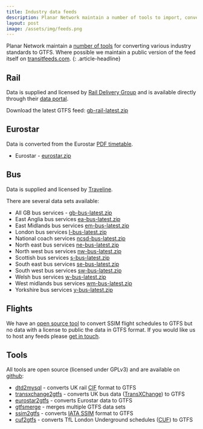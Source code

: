 ```yaml
---
title: Industry data feeds
description: Planar Network maintain a number of tools to import, convert and manage industry data feeds. Where possible a GTFS feed of the latest bus, rail and plane data is provided.
layout: post
image: /assets/img/feeds.png
---
```


Planar Network maintain a [number of tools](https://www.github.com/planarnetwork) for converting various industry standards to GTFS. Where possible we maintain a public version of the feed itself on [transitfeeds.com](http://transitfeeds.com).
{: .article-headline}

## Rail

Data is supplied and licensed by [Rail Delivery Group](https://www.raildeliverygroup.com/) and is available directly through their [data portal](http://data.atoc.org/).

Download the latest GTFS feed: [gb-rail-latest.zip](https://s3.eu-west-2.amazonaws.com/feeds.planar.network/gb-rail-latest.zip)

## Eurostar

Data is converted from the Eurostar [PDF timetable](https://content-static.eurostar.com/documents/446099_Timetables%20Core%20destination_Issue%2082_UK%20EN_0.pdf).

- Eurostar - [eurostar.zip](https://s3.eu-west-2.amazonaws.com/feeds.planar.network/eurostar.zip)

## Bus

Data is supplied and licensed by [Traveline](http://www.travelinedata.org.uk/traveline-open-data/traveline-national-dataset/).

There are several data sets available:

- All GB bus services - [gb-bus-latest.zip](https://s3.eu-west-2.amazonaws.com/feeds.planar.network/gb-bus-latest.zip)
- East Anglia bus services [ea-bus-latest.zip](https://s3.eu-west-2.amazonaws.com/feeds.planar.network/ea-bus-latest.zip)
- East Midlands bus services [em-bus-latest.zip](https://s3.eu-west-2.amazonaws.com/feeds.planar.network/em-bus-latest.zip)
- London bus services [l-bus-latest.zip](https://s3.eu-west-2.amazonaws.com/feeds.planar.network/l-bus-latest.zip)
- National coach services [ncsd-bus-latest.zip](https://s3.eu-west-2.amazonaws.com/feeds.planar.network/ncsd-bus-latest.zip)
- North east bus services [ne-bus-latest.zip](https://s3.eu-west-2.amazonaws.com/feeds.planar.network/ne-bus-latest.zip)
- North west bus services [nw-bus-latest.zip](https://s3.eu-west-2.amazonaws.com/feeds.planar.network/nw-bus-latest.zip)
- Scottish bus services [s-bus-latest.zip](https://s3.eu-west-2.amazonaws.com/feeds.planar.network/s-bus-latest.zip)
- South east bus services [se-bus-latest.zip](https://s3.eu-west-2.amazonaws.com/feeds.planar.network/se-bus-latest.zip)
- South west bus services [sw-bus-latest.zip](https://s3.eu-west-2.amazonaws.com/feeds.planar.network/sw-bus-latest.zip)
- Welsh bus services [w-bus-latest.zip](https://s3.eu-west-2.amazonaws.com/feeds.planar.network/w-bus-latest.zip)
- West midlands bus services [wm-bus-latest.zip](https://s3.eu-west-2.amazonaws.com/feeds.planar.network/wm-bus-latest.zip)
- Yorkshire bus services [y-bus-latest.zip](https://s3.eu-west-2.amazonaws.com/feeds.planar.network/y-bus-latest.zip)

## Flights

We have an [open source tool](https://github.com/planarnetwork/ssim2gtfs) to convert SSIM flight schedules to GTFS but no data with a license to public the data in GTFS format. If you would like us to host any feeds please [get in touch](mailto:info@planar.network).

## Tools

All tools are open source (licensed under GPLv3) and are available on [github](https://www.github.com/planarnetwork):

- [dtd2mysql](https://www.github.com/planarnetwork/dtd2mysql) - converts UK rail [CIF](https://www.raildeliverygroup.com/files/Publications/services/rsp/RSPS5046-01-00_Timetable_Information_Data_Feed_InterfaceSpecification.pdf) format to GTFS
- [transxchange2gtfs](https://www.github.com/planarnetwork/transxchange2gtfs) - converts UK bus data ([TransXChange](https://www.gov.uk/government/collections/transxchange)) to GTFS
- [eurostar2gtfs](https://www.github.com/planarnetwork/eurostar2gtfs) - converts Eurostar data to GTFS
- [gtfsmerge](https://www.github.com/planarnetwork/gtfsmerge) - merges multiple GTFS data sets
- [ssim2gtfs](https://www.github.com/planarnetwork/ssim2gtfs) - converts [IATA SSIM](https://www.iata.org/publications/store/Pages/standard-schedules-information.aspx) format to GTFS
- [cuf2gtfs](https://www.github.com/planarnetwork/cuf2gtfs) - converts TfL London Underground schedules ([CUF](http://content.tfl.gov.uk/cuf-technical-spec-tube-timetable-data.pdf)) to GTFS

